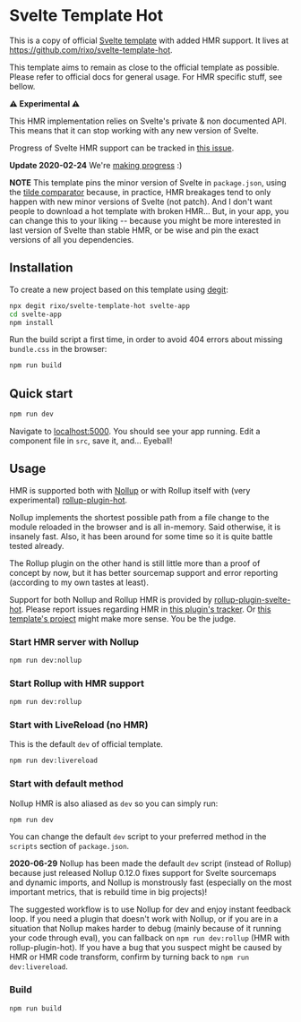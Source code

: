 # Svelte Template Hot

This is a copy of official [Svelte template](https://github.com/sveltejs/template) with added HMR support. It lives at https://github.com/rixo/svelte-template-hot.

This template aims to remain as close to the official template as possible. Please refer to official docs for general usage. For HMR specific stuff, see bellow.

**:warning: Experimental :warning:**

This HMR implementation relies on Svelte's private & non documented API. This means that it can stop working with any new version of Svelte.

Progress of Svelte HMR support can be tracked in [this issue](https://github.com/sveltejs/svelte/issues/3632).

**Update 2020-02-24** We're [making progress](https://github.com/sveltejs/svelte/pull/3822) :)

**NOTE** This template pins the minor version of Svelte in `package.json`, using the [tilde comparator](https://docs.npmjs.com/misc/semver#tilde-ranges-123-12-1) because, in practice, HMR breakages tend to only happen with new minor versions of Svelte (not patch). And I don't want people to download a hot template with broken HMR... But, in your app, you can change this to your liking -- because you might be more interested in last version of Svelte than stable HMR, or be wise and pin the exact versions of all you dependencies.

## Installation

To create a new project based on this template using [degit](https://github.com/Rich-Harris/degit):

```bash
npx degit rixo/svelte-template-hot svelte-app
cd svelte-app
npm install
```

Run the build script a first time, in order to avoid 404 errors about missing `bundle.css` in the browser:

```bash
npm run build
```

## Quick start

```bash
npm run dev
```

Navigate to [localhost:5000](http://localhost:5000). You should see your app running. Edit a component file in `src`, save it, and... Eyeball!

## Usage

HMR is supported both with [Nollup](https://github.com/PepsRyuu/nollup) or with Rollup itself with (very experimental) [rollup-plugin-hot](https://github.com/rixo/rollup-plugin-hot).

Nollup implements the shortest possible path from a file change to the module reloaded in the browser and is all in-memory. Said otherwise, it is insanely fast. Also, it has been around for some time so it is quite battle tested already.

The Rollup plugin on the other hand is still little more than a proof of concept by now, but it has better sourcemap support and error reporting (according to my own tastes at least).

Support for both Nollup and Rollup HMR is provided by [rollup-plugin-svelte-hot](https://github.com/rixo/rollup-plugin-svelte-hot). Please report issues regarding HMR in [this plugin's tracker](https://github.com/rixo/rollup-plugin-svelte-hot/issues). Or [this template's project](https://github.com/rixo/svelte-template-hot/issues) might make more sense. You be the judge.

### Start HMR server with Nollup

```bash
npm run dev:nollup
```

### Start Rollup with HMR support

```bash
npm run dev:rollup
```

### Start with LiveReload (no HMR)

This is the default `dev` of official template.

```bash
npm run dev:livereload
```

### Start with default method

Nollup HMR is also aliased as `dev` so you can simply run:

```bash
npm run dev
```

You can change the default `dev` script to your preferred method in the `scripts` section of `package.json`.

**2020-06-29** Nollup has been made the default `dev` script (instead of Rollup) because just released Nollup 0.12.0 fixes support for Svelte sourcemaps and dynamic imports, and Nollup is monstrously fast (especially on the most important metrics, that is rebuild time in big projects)!

The suggested workflow is to use Nollup for dev and enjoy instant feedback loop. If you need a plugin that doesn't work with Nollup, or if you are in a situation that Nollup makes harder to debug (mainly because of it running your code through eval), you can fallback on `npm run dev:rollup` (HMR with rollup-plugin-hot). If you have a bug that you suspect might be caused by HMR or HMR code transform, confirm by turning back to `npm run dev:livereload`.

### Build

```bash
npm run build
```
